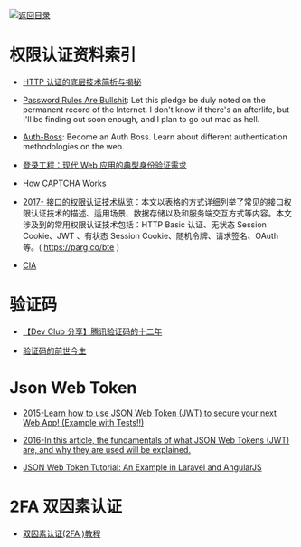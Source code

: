 [![返回目录](https://user-images.githubusercontent.com/5803001/38079637-ff0abcf0-3371-11e8-9b76-ad651620afc7.jpg)](https://github.com/wxyyxc1992/Awesome-Links)

# 权限认证资料索引

* [HTTP 认证的底层技术简析与揭秘](http://www.freebuf.com/articles/web/129527.html)

- [Password Rules Are Bullshit](http://6me.us/Kfj0wz): Let this pledge be duly noted on the permanent record of the Internet. I don't know if there's an afterlife, but I'll be finding out soon enough, and I plan to go out mad as hell.

- [Auth-Boss](https://github.com/teesloane/Auth-Boss): Become an Auth Boss. Learn about different authentication methodologies on the web.

* [登录工程：现代 Web 应用的典型身份验证需求](http://insights.thoughtworkers.org/project-of-login/)

* [How CAPTCHA Works](https://blog.jscrambler.com/how-captcha-works/)

- [2017- 接口的权限认证技术纵览](https://parg.co/bte)：本文以表格的方式详细列举了常见的接口权限认证技术的描述、适用场景、数据存储以及和服务端交互方式等内容。本文涉及到的常用权限认证技术包括：HTTP Basic 认证、无状态 Session Cookie、JWT 、有状态 Session Cookie、随机令牌、请求签名、OAuth 等。( https://parg.co/bte )

- [CIA](http://www.ciaapp.cn/index.html)

# 验证码

* [【Dev Club 分享】腾讯验证码的十二年 ](http://mp.weixin.qq.com/s?__biz=MzA3NTYzODYzMg==&mid=2653578147&idx=3&sn=94a8f8f8b4a23b2429ba18bd50c4e048&chksm=84b3b1a4b3c438b28476200037170798276cf7762a115dad9e4b49afeed3151955afe7cf82c4&scene=4#wechat_redirect)

* [验证码的前世今生](https://jaq.alibaba.com/community/art/show?articleid=548)

# Json Web Token

* [2015-Learn how to use JSON Web Token (JWT) to secure your next Web App! (Example with Tests!!)](https://github.com/dwyl/learn-json-web-tokens)

* [2016-In this article, the fundamentals of what JSON Web Tokens (JWT) are, and why they are used will be explained.](https://medium.com/vandium-software/5-easy-steps-to-understanding-json-web-tokens-jwt-1164c0adfcec)

- [JSON Web Token Tutorial: An Example in Laravel and AngularJS](http://www.toptal.com/web/cookie-free-authentication-with-json-web-tokens-an-example-in-laravel-and-angularjs)

# 2FA 双因素认证

* [双因素认证(2FA )教程](https://parg.co/Ucx)
